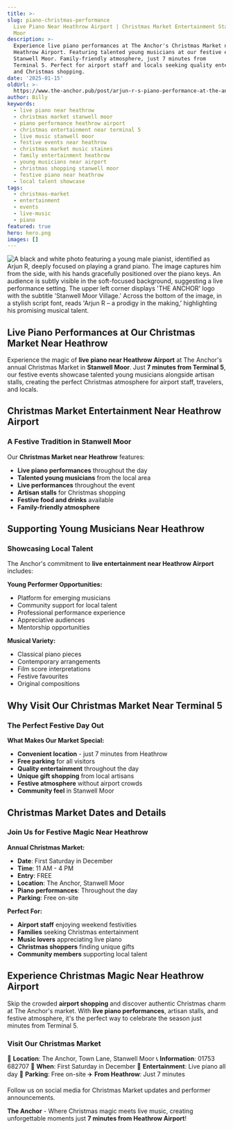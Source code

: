 ```yaml
---
title: >-
slug: piano-christmas-performance
  Live Piano Near Heathrow Airport | Christmas Market Entertainment Stanwell
  Moor
description: >-
  Experience live piano performances at The Anchor's Christmas Market near
  Heathrow Airport. Featuring talented young musicians at our festive events in
  Stanwell Moor. Family-friendly atmosphere, just 7 minutes from
  Terminal 5. Perfect for airport staff and locals seeking quality entertainment
  and Christmas shopping.
date: '2025-01-15'
oldUrl: >-
  https://www.the-anchor.pub/post/arjun-r-s-piano-performance-at-the-anchor-s-christ
author: Billy
keywords:
  - live piano near heathrow
  - christmas market stanwell moor
  - piano performance heathrow airport
  - christmas entertainment near terminal 5
  - live music stanwell moor
  - festive events near heathrow
  - christmas market music staines
  - family entertainment heathrow
  - young musicians near airport
  - christmas shopping stanwell moor
  - festive piano near heathrow
  - local talent showcase
tags:
  - christmas-market
  - entertainment
  - events
  - live-music
  - piano
featured: true
hero: hero.png
images: []
---
```


  

![A black and white photo featuring a young male pianist, identified as Arjun R, deeply focused on playing a grand piano. The image captures him from the side, with his hands gracefully positioned over the piano keys. An audience is subtly visible in the soft-focused background, suggesting a live performance setting. The upper left corner displays 'THE ANCHOR' logo with the subtitle 'Stanwell Moor Village.' Across the bottom of the image, in a stylish script font, reads 'Arjun R – a prodigy in the making,' highlighting his promising musical talent.](/content/blog/piano-christmas-performance/hero.png)

  

## Live Piano Performances at Our Christmas Market Near Heathrow

Experience the magic of **live piano near Heathrow Airport** at The Anchor's annual Christmas Market in **Stanwell Moor**. Just **7 minutes from Terminal 5**, our festive events showcase talented young musicians alongside artisan stalls, creating the perfect Christmas atmosphere for airport staff, travelers, and locals.

## Christmas Market Entertainment Near Heathrow Airport

### A Festive Tradition in Stanwell Moor

Our **Christmas Market near Heathrow** features:
- **Live piano performances** throughout the day
- **Talented young musicians** from the local area
- **Live performances** throughout the event
- **Artisan stalls** for Christmas shopping
- **Festive food and drinks** available
- **Family-friendly atmosphere**

  

## Supporting Young Musicians Near Heathrow

### Showcasing Local Talent

The Anchor's commitment to **live entertainment near Heathrow Airport** includes:

**Young Performer Opportunities:**
- Platform for emerging musicians
- Community support for local talent
- Professional performance experience
- Appreciative audiences
- Mentorship opportunities

**Musical Variety:**
- Classical piano pieces
- Contemporary arrangements
- Film score interpretations
- Festive favourites
- Original compositions

## Why Visit Our Christmas Market Near Terminal 5

### The Perfect Festive Day Out

**What Makes Our Market Special:**
- **Convenient location** - just 7 minutes from Heathrow
- **Free parking** for all visitors
- **Quality entertainment** throughout the day
- **Unique gift shopping** from local artisans
- **Festive atmosphere** without airport crowds
- **Community feel** in Stanwell Moor

  

## Christmas Market Dates and Details

### Join Us for Festive Magic Near Heathrow

**Annual Christmas Market:**
- **Date**: First Saturday in December
- **Time**: 11 AM - 4 PM
- **Entry**: FREE
- **Location**: The Anchor, Stanwell Moor
- **Piano performances**: Throughout the day
- **Parking**: Free on-site

**Perfect For:**
- **Airport staff** enjoying weekend festivities
- **Families** seeking Christmas entertainment
- **Music lovers** appreciating live piano
- **Christmas shoppers** finding unique gifts
- **Community members** supporting local talent

## Experience Christmas Magic Near Heathrow Airport

Skip the crowded **airport shopping** and discover authentic Christmas charm at The Anchor's market. With **live piano performances**, artisan stalls, and festive atmosphere, it's the perfect way to celebrate the season just minutes from Terminal 5.

### Visit Our Christmas Market

📍 **Location**: The Anchor, Town Lane, Stanwell Moor
📞 **Information**: 01753 682707
🎄 **When**: First Saturday in December
🎹 **Entertainment**: Live piano all day
🚗 **Parking**: Free on-site
✈️ **From Heathrow**: Just 7 minutes

Follow us on social media for Christmas Market updates and performer announcements.

**The Anchor** - Where Christmas magic meets live music, creating unforgettable moments just **7 minutes from Heathrow Airport**!
